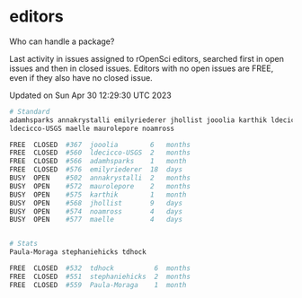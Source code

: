 # editors

Who can handle a package?

Last activity in issues assigned to rOpenSci editors, searched first in open
issues and then in closed issues. Editors with no open issues are FREE, even if
they also have no closed issue.


Updated on Sun Apr 30 12:29:30 UTC 2023

```bash
# Standard
adamhsparks annakrystalli emilyriederer jhollist jooolia karthik ldecicco
ldecicco-USGS maelle maurolepore noamross

FREE  CLOSED  #367  jooolia        6   months
FREE  CLOSED  #560  ldecicco-USGS  2   months
FREE  CLOSED  #566  adamhsparks    1   month
FREE  CLOSED  #576  emilyriederer  18  days
BUSY  OPEN    #502  annakrystalli  2   months
BUSY  OPEN    #572  maurolepore    2   months
BUSY  OPEN    #575  karthik        1   month
BUSY  OPEN    #568  jhollist       9   days
BUSY  OPEN    #574  noamross       4   days
BUSY  OPEN    #577  maelle         4   days


# Stats
Paula-Moraga stephaniehicks tdhock

FREE  CLOSED  #532  tdhock          6  months
FREE  CLOSED  #551  stephaniehicks  2  months
FREE  CLOSED  #559  Paula-Moraga    1  month
```
